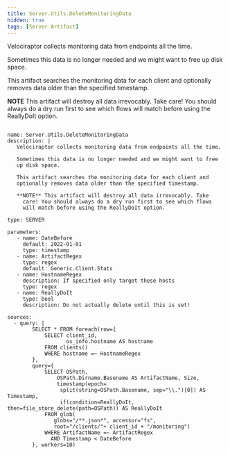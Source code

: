 ```yaml
---
title: Server.Utils.DeleteMonitoringData
hidden: true
tags: [Server Artifact]
---
```


Velociraptor collects monitoring data from endpoints all the time.

Sometimes this data is no longer needed and we might want to free
up disk space.

This artifact searches the monitoring data for each client and
optionally removes data older than the specified timestamp.

**NOTE** This artifact will destroy all data irrevocably. Take
  care! You should always do a dry run first to see which flows
  will match before using the ReallyDoIt option.


<pre><code class="language-yaml">
name: Server.Utils.DeleteMonitoringData
description: |
   Velociraptor collects monitoring data from endpoints all the time.

   Sometimes this data is no longer needed and we might want to free
   up disk space.

   This artifact searches the monitoring data for each client and
   optionally removes data older than the specified timestamp.

   **NOTE** This artifact will destroy all data irrevocably. Take
     care! You should always do a dry run first to see which flows
     will match before using the ReallyDoIt option.

type: SERVER

parameters:
   - name: DateBefore
     default: 2022-01-01
     type: timestamp
   - name: ArtifactRegex
     type: regex
     default: Generic.Client.Stats
   - name: HostnameRegex
     description: If specified only target these hosts
     type: regex
   - name: ReallyDoIt
     type: bool
     description: Do not actually delete until this is set!

sources:
  - query: |
        SELECT * FROM foreach(row={
            SELECT client_id,
                   os_info.hostname AS hostname
            FROM clients()
            WHERE hostname =~ HostnameRegex
        },
        query={
            SELECT OSPath,
                OSPath.Dirname.Basename AS ArtifactName, Size,
                timestamp(epoch=
                 split(string=OSPath.Basename, sep="\\.")[0]) AS Timestamp,
                 if(condition=ReallyDoIt, then=file_store_delete(path=OSPath)) AS ReallyDoIt
            FROM glob(
               globs="/**.json*", accessor="fs",
               root="/clients/"+ client_id + "/monitoring")
            WHERE ArtifactName =~ ArtifactRegex
              AND Timestamp < DateBefore
        }, workers=10)

</code></pre>

